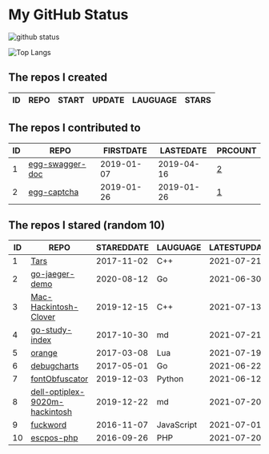 # My GitHub Status

<img src="https://github-readme-stats-1.yihong0618.vercel.app/api?username=jc-lathander&show_icons=true&&&hide_title=true&count_private=true" alt="github status" />

![Top Langs](https://github-readme-stats-1.yihong0618.vercel.app/api/top-langs/?username=jc-lathander&layout=compact)

<!--START_SECTION:my_github-->
## The repos I created
| ID | REPO | START | UPDATE | LAUGUAGE | STARS |
|----|------|-------|--------|----------|-------|

## The repos I contributed to
| ID |                                REPO                                | FIRSTDATE  | LASTEDATE  |                                          PRCOUNT                                           |
|----|--------------------------------------------------------------------|------------|------------|--------------------------------------------------------------------------------------------|
|  1 | [egg-swagger-doc](https://github.com/Yanshijie-EL/egg-swagger-doc) | 2019-01-07 | 2019-04-16 | [2](https://github.com/Yanshijie-EL/egg-swagger-doc/pulls?q=is%3Apr+author%3Ajc-lathander) |
|  2 | [egg-captcha](https://github.com/Raoul1996/egg-captcha)            | 2019-01-26 | 2019-01-26 | [1](https://github.com/Raoul1996/egg-captcha/pulls?q=is%3Apr+author%3Ajc-lathander)        |

## The repos I stared (random 10)
| ID |                                             REPO                                              | STAREDDATE |  LAUGUAGE  | LATESTUPDATE |
|----|-----------------------------------------------------------------------------------------------|------------|------------|--------------|
|  1 | [Tars](https://github.com/TarsCloud/Tars)                                                     | 2017-11-02 | C++        | 2021-07-21   |
|  2 | [go-jaeger-demo](https://github.com/xinliangnote/go-jaeger-demo)                              | 2020-08-12 | Go         | 2021-06-30   |
|  3 | [Mac-Hackintosh-Clover](https://github.com/Beipy/Mac-Hackintosh-Clover)                       | 2019-12-15 | C++        | 2021-07-13   |
|  4 | [go-study-index](https://github.com/unknwon/go-study-index)                                   | 2017-10-30 | md         | 2021-07-21   |
|  5 | [orange](https://github.com/orlabs/orange)                                                    | 2017-03-08 | Lua        | 2021-07-19   |
|  6 | [debugcharts](https://github.com/mkevac/debugcharts)                                          | 2017-05-01 | Go         | 2021-06-22   |
|  7 | [fontObfuscator](https://github.com/solarhell/fontObfuscator)                                 | 2019-12-03 | Python     | 2021-06-12   |
|  8 | [dell-optiplex-9020m-hackintosh](https://github.com/mingcheng/dell-optiplex-9020m-hackintosh) | 2019-12-22 | md         | 2021-07-20   |
|  9 | [fuckword](https://github.com/NextZeus/fuckword)                                              | 2016-11-07 | JavaScript | 2021-07-01   |
| 10 | [escpos-php](https://github.com/mike42/escpos-php)                                            | 2016-09-26 | PHP        | 2021-07-20   |

<!--END_SECTION:my_github-->
